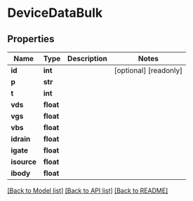 # DeviceDataBulk

## Properties
Name | Type | Description | Notes
------------ | ------------- | ------------- | -------------
**id** | **int** |  | [optional] [readonly] 
**p** | **str** |  | 
**t** | **int** |  | 
**vds** | **float** |  | 
**vgs** | **float** |  | 
**vbs** | **float** |  | 
**idrain** | **float** |  | 
**igate** | **float** |  | 
**isource** | **float** |  | 
**ibody** | **float** |  | 

[[Back to Model list]](../README.md#documentation-for-models) [[Back to API list]](../README.md#documentation-for-api-endpoints) [[Back to README]](../README.md)


